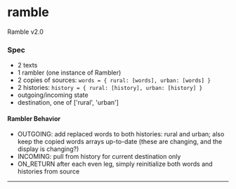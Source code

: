 # ramble
Ramble v2.0

### Spec

- 2 texts
- 1 rambler (one instance of Rambler)
 - 2 copies of sources: `words = { rural: [words], urban: [words] }`
 - 2 histories: `history = { rural: [history], urban: [history] }`
 - outgoing/incoming state
 - destination, one of ['rural', 'urban']

#### Rambler Behavior
- OUTGOING: add replaced words to both histories: rural and urban; also keep the copied words arrays up-to-date (these are changing, and the display is changing?)
- INCOMING: pull from history for current destination only
- ON_RETURN after each even leg, simply reinitialize both words and histories from source

----


